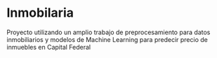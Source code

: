 # Inmobilaria
Proyecto utilizando un amplio trabajo de preprocesamiento para datos inmobiliarios y modelos de Machine Learning para predecir precio de inmuebles en Capital Federal
